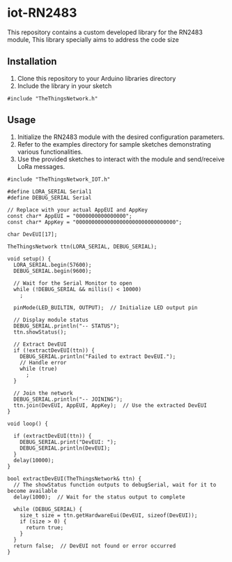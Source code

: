 # iot-RN2483

This repository contains a custom developed library for the RN2483 module, This library specially aims to address the code size

## Installation
1. Clone this repository to your Arduino libraries directory
2. Include the library in your sketch

```arduino
#include "TheThingsNetwork.h"
```

## Usage
1. Initialize the RN2483 module with the desired configuration parameters.
2. Refer to the examples directory for sample sketches demonstrating various functionalities.
2. Use the provided sketches to interact with the module and send/receive LoRa messages.


```arduino
#include "TheThingsNetwork_IOT.h"

#define LORA_SERIAL Serial1
#define DEBUG_SERIAL Serial

// Replace with your actual AppEUI and AppKey
const char* AppEUI = "0000000000000000";
const char* AppKey = "00000000000000000000000000000000";

char DevEUI[17];

TheThingsNetwork ttn(LORA_SERIAL, DEBUG_SERIAL);

void setup() {
  LORA_SERIAL.begin(57600);
  DEBUG_SERIAL.begin(9600);

  // Wait for the Serial Monitor to open
  while (!DEBUG_SERIAL && millis() < 10000)
    ;

  pinMode(LED_BUILTIN, OUTPUT);  // Initialize LED output pin

  // Display module status
  DEBUG_SERIAL.println("-- STATUS");
  ttn.showStatus();

  // Extract DevEUI
  if (!extractDevEUI(ttn)) {
    DEBUG_SERIAL.println("Failed to extract DevEUI.");
    // Handle error
    while (true)
      ;
  }

  // Join the network
  DEBUG_SERIAL.println("-- JOINING");
  ttn.join(DevEUI, AppEUI, AppKey);  // Use the extracted DevEUI
}

void loop() {

  if (extractDevEUI(ttn)) {
    DEBUG_SERIAL.print("DevEUI: ");
    DEBUG_SERIAL.println(DevEUI);
  }
  delay(10000);
}

bool extractDevEUI(TheThingsNetwork& ttn) {
  // The showStatus function outputs to debugSerial, wait for it to become available
  delay(1000);  // Wait for the status output to complete

  while (DEBUG_SERIAL) {
    size_t size = ttn.getHardwareEui(DevEUI, sizeof(DevEUI));
    if (size > 0) {
      return true;
    }
  }
  return false;  // DevEUI not found or error occurred
}
